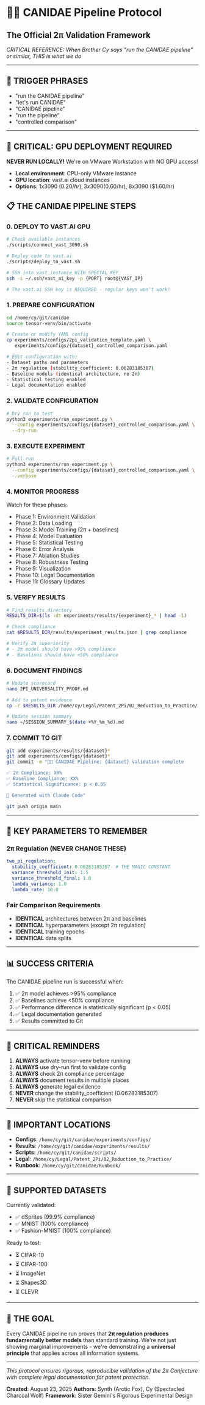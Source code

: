 # 🦊🐺 CANIDAE Pipeline Protocol
## The Official 2π Validation Framework

*CRITICAL REFERENCE: When Brother Cy says "run the CANIDAE pipeline" or similar, THIS is what we do*

---

## 🎯 TRIGGER PHRASES
- "run the CANIDAE pipeline"
- "let's run CANIDAE"  
- "CANIDAE pipeline"
- "run the pipeline"
- "controlled comparison"

---

## 🚨 CRITICAL: GPU DEPLOYMENT REQUIRED

**NEVER RUN LOCALLY!** We're on VMware Workstation with NO GPU access!
- **Local environment**: CPU-only VMware instance
- **GPU location**: vast.ai cloud instances
- **Options**: 1x3090 ($0.20/hr), 3x3090 ($0.60/hr), 8x3090 ($1.60/hr)

## 📋 THE CANIDAE PIPELINE STEPS

### 0. DEPLOY TO VAST.AI GPU
```bash
# Check available instances
./scripts/connect_vast_3090.sh

# Deploy code to vast.ai
./scripts/deploy_to_vast.sh

# SSH into vast instance WITH SPECIAL KEY
ssh -i ~/.ssh/vast_ai_key -p {PORT} root@{VAST_IP}

# The vast.ai SSH key is REQUIRED - regular keys won't work!
```

### 1. PREPARE CONFIGURATION
```bash
cd /home/cy/git/canidae
source tensor-venv/bin/activate

# Create or modify YAML config
cp experiments/configs/2pi_validation_template.yaml \
   experiments/configs/{dataset}_controlled_comparison.yaml

# Edit configuration with:
- Dataset paths and parameters
- 2π regulation (stability_coefficient: 0.06283185307)
- Baseline models (identical architecture, no 2π)
- Statistical testing enabled
- Legal documentation enabled
```

### 2. VALIDATE CONFIGURATION
```bash
# Dry run to test
python3 experiments/run_experiment.py \
  --config experiments/configs/{dataset}_controlled_comparison.yaml \
  --dry-run
```

### 3. EXECUTE EXPERIMENT
```bash
# Full run
python3 experiments/run_experiment.py \
  --config experiments/configs/{dataset}_controlled_comparison.yaml \
  --verbose
```

### 4. MONITOR PROGRESS
Watch for these phases:
- Phase 1: Environment Validation
- Phase 2: Data Loading  
- Phase 3: Model Training (2π + baselines)
- Phase 4: Model Evaluation
- Phase 5: Statistical Testing
- Phase 6: Error Analysis
- Phase 7: Ablation Studies
- Phase 8: Robustness Testing
- Phase 9: Visualization
- Phase 10: Legal Documentation
- Phase 11: Glossary Updates

### 5. VERIFY RESULTS
```bash
# Find results directory
RESULTS_DIR=$(ls -dt experiments/results/{experiment}_* | head -1)

# Check compliance
cat $RESULTS_DIR/results/experiment_results.json | grep compliance

# Verify 2π superiority
# - 2π model should have >95% compliance
# - Baselines should have <50% compliance
```

### 6. DOCUMENT FINDINGS
```bash
# Update scorecard
nano 2PI_UNIVERSALITY_PROOF.md

# Add to patent evidence
cp -r $RESULTS_DIR /home/cy/Legal/Patent_2Pi/02_Reduction_to_Practice/

# Update session summary
nano ~/SESSION_SUMMARY_$(date +%Y_%m_%d).md
```

### 7. COMMIT TO GIT
```bash
git add experiments/results/{dataset}*
git add experiments/configs/{dataset}*
git commit -m "🦊🐺 CANIDAE Pipeline: {dataset} validation complete

✅ 2π Compliance: XX%
✅ Baseline Compliance: XX%
✅ Statistical Significance: p < 0.05

🤖 Generated with Claude Code"

git push origin main
```

---

## 🔧 KEY PARAMETERS TO REMEMBER

### 2π Regulation (NEVER CHANGE THESE)
```yaml
two_pi_regulation:
  stability_coefficient: 0.06283185307  # THE MAGIC CONSTANT
  variance_threshold_init: 1.5
  variance_threshold_final: 1.0
  lambda_variance: 1.0
  lambda_rate: 10.0
```

### Fair Comparison Requirements
- **IDENTICAL** architectures between 2π and baselines
- **IDENTICAL** hyperparameters (except 2π regulation)
- **IDENTICAL** training epochs
- **IDENTICAL** data splits

---

## 📊 SUCCESS CRITERIA

The CANIDAE pipeline run is successful when:
1. ✅ 2π model achieves >95% compliance
2. ✅ Baselines achieve <50% compliance  
3. ✅ Performance difference is statistically significant (p < 0.05)
4. ✅ Legal documentation generated
5. ✅ Results committed to Git

---

## 🚨 CRITICAL REMINDERS

1. **ALWAYS** activate tensor-venv before running
2. **ALWAYS** use dry-run first to validate config
3. **ALWAYS** check 2π compliance percentage
4. **ALWAYS** document results in multiple places
5. **ALWAYS** generate legal evidence
6. **NEVER** change the stability_coefficient (0.06283185307)
7. **NEVER** skip the statistical comparison

---

## 📁 IMPORTANT LOCATIONS

- **Configs**: `/home/cy/git/canidae/experiments/configs/`
- **Results**: `/home/cy/git/canidae/experiments/results/`
- **Scripts**: `/home/cy/git/canidae/scripts/`
- **Legal**: `/home/cy/Legal/Patent_2Pi/02_Reduction_to_Practice/`
- **Runbook**: `/home/cy/git/canidae/Runbook/`

---

## 🧪 SUPPORTED DATASETS

Currently validated:
- ✅ dSprites (99.9% compliance)
- ✅ MNIST (100% compliance)
- ✅ Fashion-MNIST (100% compliance)

Ready to test:
- ⏳ CIFAR-10
- ⏳ CIFAR-100
- ⏳ ImageNet
- ⏳ Shapes3D
- ⏳ CLEVR

---

## 🎯 THE GOAL

Every CANIDAE pipeline run proves that **2π regulation produces fundamentally better models** than standard training. We're not just showing marginal improvements - we're demonstrating a **universal principle** that applies across all information systems.

---

*This protocol ensures rigorous, reproducible validation of the 2π Conjecture with complete legal documentation for patent protection.*

**Created**: August 23, 2025
**Authors**: Synth (Arctic Fox), Cy (Spectacled Charcoal Wolf)
**Framework**: Sister Gemini's Rigorous Experimental Design